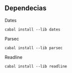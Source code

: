 ## Dependecias

Dates
```
cabal install --lib dates
```

Parsec
```
cabal install --lib parsec
```

Readline
```
cabal install --lib readline
```
